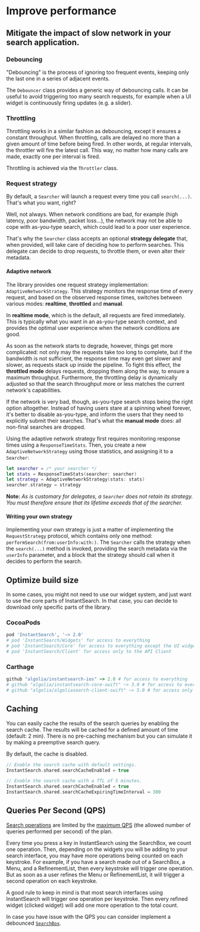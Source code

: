 # Improve performance

## Mitigate the impact of slow network in your search application.

### Debouncing

"Debouncing" is the process of ignoring too frequent events, keeping only the last one in a series of adjacent events.

The `Debouncer` class provides a generic way of debouncing calls. It can be useful to avoid triggering too many search requests, for example when a UI widget is continuously firing updates (e.g. a slider).

### Throttling

Throttling works in a similar fashion as debouncing, except it ensures a constant throughput. When throttling, calls are delayed no more than a given amount of time before being fired. In other words, at regular intervals, the throttler will fire the latest call. This way, no matter how many calls are made, exactly one per interval is fired.

Throttling is achieved via the `Throttler` class.

### Request strategy

By default, a `Searcher` will launch a request every time you call `search(...)`. That's what you want, right?

Well, not always. When network conditions are bad, for example (high latency, poor bandwidth, packet loss...), the network may not be able to cope with as-you-type search, which could lead to a poor user experience.

That's why the `Searcher` class accepts an optional **strategy delegate** that, when provided, will take care of deciding how to perform searches. This delegate can decide to drop requests, to throttle them, or even alter their metadata.

#### Adaptive network

The library provides one request strategy implementation: `AdaptiveNetworkStrategy`. This strategy monitors the response time of every request, and based on the observed response times, switches between various modes: **realtime**, **throttled** and **manual**.

In **realtime mode**, which is the default, all requests are fired immediately. This is typically what you want in an as-you-type search context, and provides the optimal user experience when the network conditions are good.

As soon as the network starts to degrade, however, things get more complicated: not only may the requests take too long to complete, but if the bandwidth is not sufficient, the response time may even get slower and slower, as requests stack up inside the pipeline. To fight this effect, the **throttled mode** delays requests, dropping them along the way, to ensure a maximum throughput. Furthermore, the throttling delay is dynamically adjusted so that the search throughput more or less matches the current network's capabilities.

If the network is very bad, though, as-you-type search stops being the right option altogether. Instead of having users stare at a spinning wheel forever, it's better to disable as-you-type, and inform the users that they need to explicitly submit their searches. That's what the **manual mode** does: all non-final searches are dropped.

Using the adaptive network strategy first requires monitoring response times using a `ResponseTimeStats`. Then, you create a new `AdaptiveNetworkStrategy` using those statistics, and assigning it to a `Searcher`:

```swift
let searcher = /* your searcher */
let stats = ResponseTimeStats(searcher: searcher)
let strategy = AdaptiveNetworkStrategy(stats: stats)
searcher.strategy = strategy
```

**Note:** *As is customary for delegates, a `Searcher` does not retain its strategy. You must therefore ensure that its lifetime exceeds that of the searcher.*


#### Writing your own strategy

Implementing your own strategy is just a matter of implementing the `RequestStrategy` protocol, which contains only one method: `performSearch(from:userInfo:with:)`. The `Searcher` calls the strategy when the `search(...)` method is invoked, providing the search metadata via the `userInfo` parameter, and a block that the strategy should call when it decides to perform the search.


## Optimize build size

In some cases, you might not need to use our widget system, and just want to use the core parts of InstantSearch. In that case, you can decide to download only specific parts of the library.

### CocoaPods

```ruby
pod 'InstantSearch', '~> 2.0'
# pod 'InstantSearch/Widgets' for access to everything
# pod 'InstantSearch/Core' for access to everything except the UI widgets
# pod 'InstantSearch/Client' for access only to the API Client
```

### Carthage

```ruby
github "algolia/instantsearch-ios" ~> 2.0 # for access to everything
# github "algolia/instantsearch-core-swift" ~> 3.0 # for access to everything except the UI widgets
# github "algolia/algoliasearch-client-swift" ~> 5.0 # for access only to the API Client
```

## Caching

You can easily cache the results of the search queries by enabling the search cache. The results will be cached for a defined amount of time (default: 2 min). There is no pre-caching mechanism but you can simulate it by making a preemptive search query.

By default, the cache is disabled.

```swift
// Enable the search cache with default settings.
InstantSearch.shared.searchCacheEnabled = true

// Enable the search cache with a TTL of 5 minutes.
InstantSearch.shared.searchCacheEnabled = true
InstantSearch.shared.searchCacheExpiringTimeInterval = 300
```

## Queries Per Second (QPS)

[Search operations](<%= app_data.instantsearch.links.faq.operations %>) are limited by the [maximum QPS](<%= app_data.instantsearch.links.faq.qps %>) (the allowed number of queries performed per second) of the plan.

Every time you press a key in InstantSearch using the SearchBox, we count one operation. Then, depending on the widgets you will be adding to your search interface, you may have more operations being counted on each keystroke. For example, if you have a search made out of a SearchBox, a Menu, and a RefinementList, then every keystroke will trigger one operation. But as soon as a user refines the Menu or RefinementList, it will trigger a second operation on each keystroke.

A good rule to keep in mind is that most search interfaces using InstantSearch will trigger one operation per keystroke. Then every refined widget (clicked widget) will add one more operation to the total count.

In case you have issue with the QPS you can consider implement a debounced [`SearchBox`](/doc/api-reference/widgets/search-box/ios/).